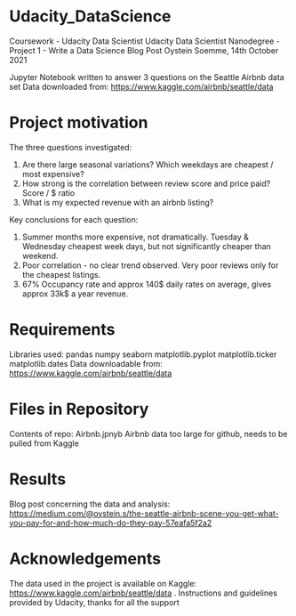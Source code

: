 # Udacity_DataScience
Coursework - Udacity Data Scientist
Udacity Data Scientist Nanodegree - Project 1 - Write a Data Science Blog Post 
Oystein Soemme, 14th October 2021

Jupyter Notebook written to answer 3 questions on the Seattle Airbnb data set
Data downloaded from: https://www.kaggle.com/airbnb/seattle/data

# Project motivation
The three questions investigated:
1) Are there large seasonal variations? Which weekdays are cheapest / most expensive? 
2) How strong is the correlation between review score and price paid?  Score / $ ratio
3) What is my expected revenue with an airbnb listing?

Key conclusions for each question:
1) Summer months more expensive, not dramatically. Tuesday & Wednesday cheapest week days, but not significantly cheaper than weekend.
2) Poor correlation - no clear trend observed. Very poor reviews only for the cheapest listings.
3) 67% Occupancy rate and approx 140$ daily rates on average, gives approx 33k$ a year revenue.

# Requirements
Libraries used:
pandas 
numpy 
seaborn 
matplotlib.pyplot 
matplotlib.ticker  
matplotlib.dates
Data downloadable from: https://www.kaggle.com/airbnb/seattle/data

#  Files in Repository
Contents of repo:
Airbnb.jpnyb
Airbnb data too large for github, needs to be pulled from Kaggle

# Results
Blog post concerning the data and analysis:
https://medium.com/@oystein.s/the-seattle-airbnb-scene-you-get-what-you-pay-for-and-how-much-do-they-pay-57eafa5f2a2

# Acknowledgements
The data used in the project is available on Kaggle: https://www.kaggle.com/airbnb/seattle/data .
Instructions and guidelines provided by Udacity, thanks for all the support
